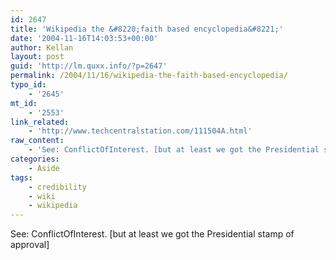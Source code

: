 ```yaml
---
id: 2647
title: 'Wikipedia the &#8220;faith based encyclopedia&#8221;'
date: '2004-11-16T14:03:53+00:00'
author: Kellan
layout: post
guid: 'http://lm.quxx.info/?p=2647'
permalink: /2004/11/16/wikipedia-the-faith-based-encyclopedia/
typo_id:
    - '2645'
mt_id:
    - '2553'
link_related:
    - 'http://www.techcentralstation.com/111504A.html'
raw_content:
    - 'See: ConflictOfInterest. [but at least we got the Presidential stamp of approval]'
categories:
    - Aside
tags:
    - credibility
    - wiki
    - wikipedia
---
```


See: ConflictOfInterest. [but at least we got the Presidential stamp of approval]